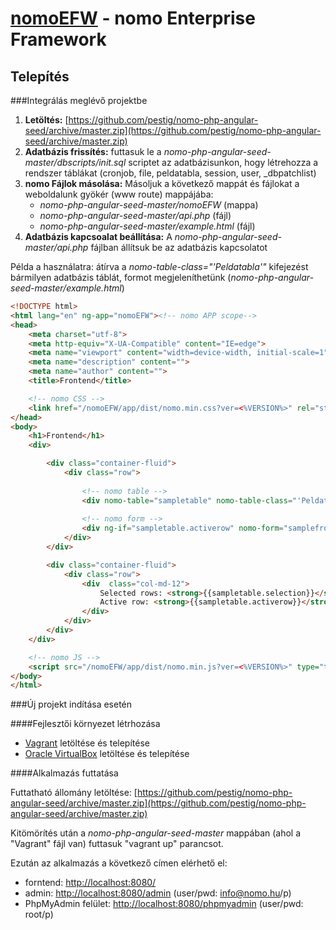 [nomoEFW](http://nomo.hu/) - nomo Enterprise Framework 
======================================================


Telepítés
--------------------------------------

###Integrálás meglévő projektbe

 1. **Letöltés:** [https://github.com/pestig/nomo-php-angular-seed/archive/master.zip](https://github.com/pestig/nomo-php-angular-seed/archive/master.zip) 
 2. **Adatbázis frissítés:** futtasuk le a *nomo-php-angular-seed-master/dbscripts/init.sql* scriptet az adatbázisunkon, hogy létrehozza a rendszer táblákat (cronjob, file, peldatabla, session, user, _dbpatchlist)
 3. **nomo Fájlok másolása:** Másoljuk a következő mappát és fájlokat a weboldalunk gyökér (www route) mappájába:
	- *nomo-php-angular-seed-master/nomoEFW* (mappa)
	- *nomo-php-angular-seed-master/api.php* (fájl)
	- *nomo-php-angular-seed-master/example.html* (fájl)
 4. **Adatbázis kapcsoalat beállítása:** A *nomo-php-angular-seed-master/api.php* fájlban állítsuk be az adatbázis kapcsolatot
 
Példa a használatra: átírva a *nomo-table-class="'Peldatabla'"* kifejezést bármilyen adatbázis táblát, formot megjeleníthetünk (*nomo-php-angular-seed-master/example.html*)

```html
<!DOCTYPE html>
<html lang="en" ng-app="nomoEFW"><!-- nomo APP scope-->
<head>
    <meta charset="utf-8">
    <meta http-equiv="X-UA-Compatible" content="IE=edge">
    <meta name="viewport" content="width=device-width, initial-scale=1">
    <meta name="description" content="">
    <meta name="author" content="">
    <title>Frontend</title>

    <!-- nomo CSS -->
	<link href="/nomoEFW/app/dist/nomo.min.css?ver=<%VERSION%>" rel="stylesheet" type="text/css">
</head>
<body>
	<h1>Frontend</h1>
	<div>

        <div class="container-fluid">
            <div class="row">
                
                <!-- nomo table -->
                <div nomo-table="sampletable" nomo-table-class="'Peldatabla'" class="col-md-6"></div>
                
                <!-- nomo form -->
                <div ng-if="sampletable.activerow" nomo-form="samplefrom" nomo-form-class="sampletable.class" nomo-form-id="sampletable.activerow.rowid"  class="col-md-6"></div>
            </div>
        </div>

        <div class="container-fluid">
            <div class="row">
                <div  class="col-md-12">
                    Selected rows: <strong>{{sampletable.selection}}</strong><br />
                    Active row: <strong>{{sampletable.activerow}}</strong><br />
                </div>
            </div>
        </div>
	</div>

    <!-- nomo JS -->
	<script src="/nomoEFW/app/dist/nomo.min.js?ver=<%VERSION%>" type="text/javascript"></script>
</body>
</html>
```


###Új projekt indítása esetén

####Fejlesztői környezet létrhozása

 - [Vagrant](https://www.vagrantup.com/downloads.html) letöltése és telepítése
 - [Oracle VirtualBox](https://www.virtualbox.org/wiki/Downloads) letöltése és telepítése
 
####Alkalmazás futtatása

Futtatható állomány letöltése: [https://github.com/pestig/nomo-php-angular-seed/archive/master.zip](https://github.com/pestig/nomo-php-angular-seed/archive/master.zip) 

Kitömörítés után a *nomo-php-angular-seed-master*  mappában (ahol a "Vagrant" fájl van) futtasuk "vagrant up" parancsot.

Ezután az alkalmazás a következő címen elérhető el: 

 - forntend: [http://localhost:8080/](http://localhost:8080/)
 - admin: [http://localhost:8080/admin](http://localhost:8080/admin) (user/pwd: info@nomo.hu/p)
 - PhpMyAdmin felület: [http://localhost:8080/phpmyadmin](http://localhost:8080/phpmyadmin) (user/pwd: root/p)

